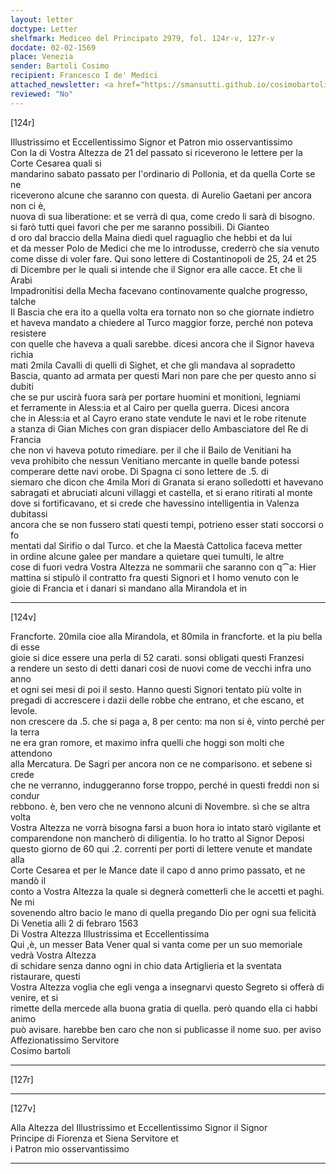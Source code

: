 ```yaml
---
layout: letter
doctype: Letter
shelfmark: Mediceo del Principato 2979, fol. 124r-v, 127r-v
docdate: 02-02-1569
place: Venezia
sender: Bartoli Cosimo
recipient: Francesco I de' Medici
attached_newsletter: <a href="https://smansutti.github.io/cosimobartoli/texts/3080_059/">3080_059</a>, <a href="https://smansutti.github.io/cosimobartoli/texts/2979_060/">2979_060</a>
reviewed: "No"
---
```


[124r]  
  
  
Illustrissimo et Eccellentissimo Signor et Patron mio osservantissimo  
Con la di Vostra Altezza de 21 del passato si riceverono le lettere per la Corte Cesarea quali si  
mandarino sabato passato per l'ordinario di Pollonia, et da quella Corte se ne  
riceverono alcune che saranno con questa. di Aurelio Gaetani per ancora non ci è,  
nuova di sua liberatione: et se verrà di qua, come credo li sarà di bisogno.  
si farò tutti quei favori che per me saranno possibili. Di Gianteo  
d oro dal braccio della Maina diedi quel raguaglio che hebbi et da lui  
et da messer Polo de Medici che me lo introdusse, crederrò che sia venuto  
come disse di voler fare. Qui sono lettere di Costantinopoli de 25, 24 et 25  
di Dicembre per le quali si intende che il Signor era alle cacce. Et che li Arabi  
Impadronitisi della Mecha facevano continovamente qualche progresso, talche  
Il Bascia che era ito a quella volta era tornato non so che giornate indietro  
et haveva mandato a chiedere al Turco maggior forze, perché non poteva resistere  
con quelle che haveva a quali sarebbe. dicesi ancora che il Signor haveva richia  
mati 2mila Cavalli di quelli di Sighet, et che gli mandava al sopradetto  
Bascia, quanto ad armata per questi Mari non pare che per questo anno si dubiti  
che se pur uscirà fuora sarà per portare huomini et monitioni, legniami  
et ferramente in Aless:ia et al Cairo per quella guerra. Dicesi ancora  
che in Aless:ia et al Cayro erano state vendute le navi et le robe ritenute  
a stanza di Gian Miches con gran dispiacer dello Ambasciatore del Re di Francia  
che non vi haveva potuto rimediare. per il che il Bailo de Venitiani ha  
veva prohibito che nessun Venitiano mercante in quelle bande potessi  
comperare dette navi orobe. Di Spagna ci sono lettere de .5. di  
siemaro che dicon che 4mila Mori di Granata si erano solledotti et havevano  
sabragati et abruciati alcuni villaggi et castella, et si erano ritirati al monte  
dove si fortificavano, et si crede che havessino intelligentia in Valenza dubitassi  
ancora che se non fussero stati questi tempi, potrieno esser stati soccorsi o fo  
mentati dal Sirifio o dal Turco. et che la Maestà Cattolica faceva metter  
in ordine alcune galee per mandare a quietare quei tumulti, le altre  
cose di fuori vedra Vostra Altezza ne sommarii che saranno con q⁀a: Hier  
mattina si stipulò il contratto fra questi Signori et l homo venuto con le  
gioie di Francia et i danari si mandano alla Mirandola et in  
  
---  

[124v]  
  
  
Francforte. 20mila cioe alla Mirandola, et 80mila in francforte. et la piu bella di esse  
gioie si dice essere una perla di 52 carati. sonsi obligati questi Franzesi  
a rendere un sesto di detti danari cosi de nuovi come de vecchi infra uno anno  
et ogni sei mesi di poi il sesto. Hanno questi Signori tentato più volte in  
pregadi di accrescere i dazii delle robbe che entrano, et che escano, et levole.  
non crescere da .5. che si paga a, 8 per cento: ma non si è, vinto perché per la terra  
ne era gran romore, et maximo infra quelli che hoggi son molti che attendono  
alla Mercatura. De Sagri per ancora non ce ne comparisono. et sebene si crede  
che ne verranno, induggeranno forse troppo, perché in questi freddi non si condur  
rebbono. è, ben vero che ne vennono alcuni di Novembre. sì che se altra volta  
Vostra Altezza ne vorrà bisogna farsi a buon hora io intato starò vigilante et  
comparendone non mancherò di diligentia. Io ho tratto al Signor Deposi  
questo giorno de 60 qui .2. correnti per porti di lettere venute et mandate alla  
Corte Cesarea et per le Mance date il capo d anno primo passato, et ne mandò il  
conto a Vostra Altezza la quale si degnerà cometterli che le accetti et paghi. Ne mi  
sovenendo altro bacio le mano di quella pregando Dio per ogni sua felicità  
Di Venetia alli 2 di febraro 1563  
Di Vostra Altezza Illustrissima et Eccellentissima  
Qui ,è, un messer Bata Vener qual si vanta come per un suo memoriale vedrà Vostra Altezza  
di schidare senza danno ogni in chio data Artiglieria et la sventata ristaurare, questi  
Vostra Altezza voglia che egli venga a insegnarvi questo Segreto si offerà di venire, et si  
rimette della mercede alla buona gratia di quella. però quando ella ci habbi animo  
può avisare. harebbe ben caro che non si publicasse il nome suo. per aviso  
Affezionatissimo Servitore  
Cosimo bartoli  
  
---  

[127r]  
  
  
  
---  

[127v]  
  
  
Alla Altezza del Illustrissimo et Eccellentissimo Signor il Signor  
Principe di Fiorenza et Siena Servitore et  
i Patron mio osservantissimo  
  
---  


